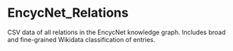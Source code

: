 # EncycNet_Relations
CSV data of all relations in the EncycNet knowledge graph. Includes broad and fine-grained Wikidata classification of entries.
